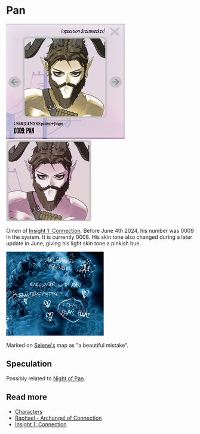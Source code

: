 # Pan

![Pan's avatar](../../Resources/characters/pan/pan.png)
![Pan's avatar after turning pink](../../Resources/characters/pan/pink_pan.png)

Omen of [Insight 1: Connection](../lore/insight1-connection). Before June 4th 2024, his number was 0009 in the system. 
It is currently 0008. His skin tone also changed during a later update in June, giving his 
light skin tone a pinkish hue.

![Pan on Selene's map](../../Resources/lore/insights/connection/raphael-selenes-map.png)

Marked on [Selene's](selene) map as "a beautiful mistake".

## Speculation

Possibly related to [Night of Pan](../lore/night-of-pan).

## Read more

- [Characters](characters)
- [Raphael - Archangel of Connection](raphael)
- [Insight 1: Connection](../lore/insight1-connection)